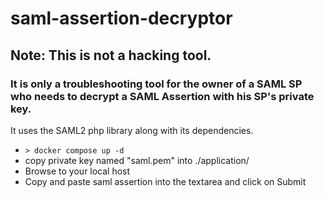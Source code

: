# saml-assertion-decryptor

## Note: This is not a hacking tool.  
### It is only a troubleshooting tool for the owner of a SAML SP who needs to decrypt a SAML Assertion with his SP's private key.

It uses the SAML2 php library along with its dependencies.

* `> docker compose up -d`
* copy private key named "saml.pem" into ./application/
* Browse to your local host
* Copy and paste saml assertion into the textarea and click on Submit
